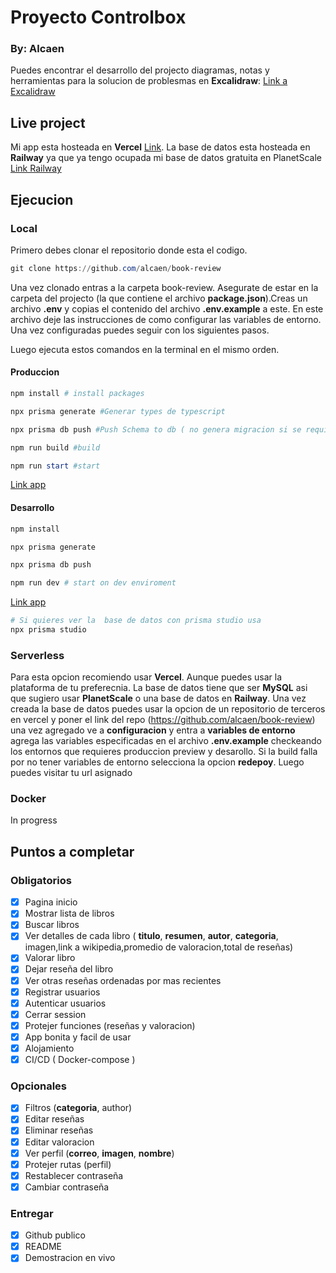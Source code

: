 # Proyecto Controlbox

### By: Alcaen

Puedes encontrar el desarrollo del projecto diagramas, notas y herramientas para la solucion de problesmas en **Excalidraw**: [Link a Excalidraw](https://excalidraw.com/#json=yTSUxJTwuC1BGbrCChUkd,SNNk3b7-mAjj3QF8hk4qMQ)

## Live project

Mi app esta hosteada en **Vercel** [Link](https://book-review-alpha.vercel.app/).
La base de datos esta hosteada en **Railway** ya que ya tengo ocupada mi base de datos gratuita en PlanetScale [Link Railway](https://railway.app/)

## Ejecucion

### Local

Primero debes clonar el repositorio donde esta el codigo.

```powershell
git clone https://github.com/alcaen/book-review
```

Una vez clonado entras a la carpeta book-review.
Asegurate de estar en la carpeta del projecto (la que contiene el archivo **package.json**).Creas un archivo **.env** y copias el contenido del archivo **.env.example** a este. En este archivo deje las instrucciones de como configurar las variables de entorno. Una vez configuradas puedes seguir con los siguientes pasos.

Luego ejecuta estos comandos en la terminal en el mismo orden.

#### Produccion

```powershell
npm install # install packages
```

```powershell
npx prisma generate #Generar types de typescript
```

```powershell
npx prisma db push #Push Schema to db ( no genera migracion si se requiere migraicion correr migrate)
```

```powershell
npm run build #build
```

```powershell
npm run start #start
```

[Link app](http://localhost:3000/)

#### Desarrollo

```powershell
npm install
```

```powershell
npx prisma generate
```

```powershell
npx prisma db push
```

```powershell
npm run dev # start on dev enviroment
```

[Link app](http://localhost:3000/)

```powershell
# Si quieres ver la  base de datos con prisma studio usa
npx prisma studio
```

### Serverless

Para esta opcion recomiendo usar **Vercel**. Aunque puedes usar la plataforma de tu preferecnia. La base de datos tiene que ser **MySQL** asi que sugiero usar **PlanetScale** o una base de datos en **Railway**. Una vez creada la base de datos puedes usar la opcion de un repositorio de terceros en vercel y poner el link del repo (https://github.com/alcaen/book-review) una vez agregado ve a **configuracion** y entra a **variables de entorno** agrega las variables especificadas en el archivo **.env.example** checkeando los entornos que requieres produccion preview y desarollo.
Si la build falla por no tener variables de entorno selecciona la opcion **redepoy**.
Luego puedes visitar tu url asignado

### Docker

In progress

## Puntos a completar

### Obligatorios

- [x] Pagina inicio
- [x] Mostrar lista de libros
- [x] Buscar libros
- [x] Ver detalles de cada libro ( **titulo**, **resumen**, **autor**, **categoria**, imagen,link a wikipedia,promedio de valoracion,total de reseñas)
- [x] Valorar libro
- [x] Dejar reseña del libro
- [x] Ver otras reseñas ordenadas por mas recientes
- [x] Registrar usuarios
- [x] Autenticar usuarios
- [x] Cerrar session
- [x] Protejer funciones (reseñas y valoracion)
- [x] App bonita y facil de usar
- [x] Alojamiento
- [x] CI/CD ( Docker-compose )

### Opcionales

- [x] Filtros (**categoria**, author)
- [x] Editar reseñas
- [x] Eliminar reseñas
- [x] Editar valoracion
- [x] Ver perfil (**correo**, **imagen**, **nombre**)
- [x] Protejer rutas (perfil)
- [x] Restablecer contraseña
- [x] Cambiar contraseña

### Entregar

- [x] Github publico
- [x] README
- [x] Demostracion en vivo
